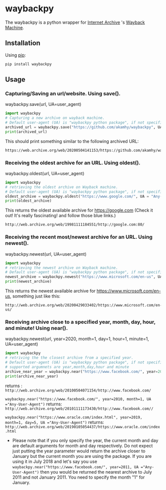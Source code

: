 # waybackpy
The waybackpy is a python wrapper for [Internet Archive](https://en.wikipedia.org/wiki/Internet_Archive)
's [Wayback Machine](https://en.wikipedia.org/wiki/Wayback_Machine).

## Installation
Using [pip](https://en.wikipedia.org/wiki/Pip_(package_manager)):
```python
pip install waybackpy
```


## Usage

### Capturing/Saving an url/website. Using save().

waybackpy.save(url, UA=user_agent)

```python
import waybackpy
# Capturing a new archive on wayback machine.
# Default user-agent (UA) is "waybackpy python package", if not specified in the call.
archived_url = waybackpy.save("https://github.com/akamhy/waybackpy", UA = "Any-User-Agent")
print(archived_url)
```
This should print something similar to the following archived URL:
```
https://web.archive.org/web/20200504141153/https://github.com/akamhy/waybackpy
```

### Receiving the oldest archive for an URL. Using oldest().

waybackpy.oldest(url, UA=user_agent)

```python
import waybackpy
# retrieving the oldest archive on Wayback machine.
# Default user-agent (UA) is "waybackpy python package", if not specified in the call.
oldest_archive = waybackpy.oldest("https://www.google.com/", UA = "Any-User-Agent")
print(oldest_archive)
```
This returns the oldest available archive for <https://google.com> (Check it out! It's really fascinating! and follow those blue links.)
```
http://web.archive.org/web/19981111184551/http://google.com:80/
```

### Receiving the recent most/newest archive for an URL. Using newest().

waybackpy.newest(url, UA=user_agent)

```python
import waybackpy
# retrieving the newest archive on Wayback machine.
# Default user-agent (UA) is "waybackpy python package", if not specified in the call.
newest_archive = waybackpy.newest("https://www.microsoft.com/en-us", UA = "Any-User-Agent")
print(newest_archive)
```
This returns the newest available archive for <https://www.microsoft.com/en-us>, something just like this:
```
http://web.archive.org/web/20200429033402/https://www.microsoft.com/en-us/
```

### Receiving archive close to a specified year, month, day, hour, and minute! Using near().

waybackpy.newest(url, year=2020, month=1, day=1, hour=1, minute=1, UA=user_agent)

```python
import waybackpy
# retriving the the closest archive from a specified year.
# Default user-agent (UA) is "waybackpy python package", if not specified in the call.
# supported argumnets are year,month,day,hour and minute
archive_near_year = waybackpy.near("https://www.facebook.com/", year=2010, UA ="Any-User-Agent")
print(archive_near_year)
```
returns : ```http://web.archive.org/web/20100504071154/http://www.facebook.com/```

```waybackpy.near("https://www.facebook.com/", year=2010, month=1, UA ="Any-User-Agent")``` returns: ```http://web.archive.org/web/20101111173430/http://www.facebook.com//```

```waybackpy.near("https://www.oracle.com/index.html", year=2019, month=1, day=5, UA ="Any-User-Agent")``` returns: ```http://web.archive.org/web/20190105054437/https://www.oracle.com/index.html```
* Please note that if you only specify the year, the current month and day are default arguments for month and day respectively. Do not expect just putting the year parameter would return the archive closer to January but the current month you are using the package. If you are using it in July 2018 and let's say you use ```waybackpy.near("https://www.facebook.com/", year=2011, UA ="Any-User-Agent")``` then you would be returned the nearest archive to July 2011 and not January 2011. You need to specify the month "1" for January.

